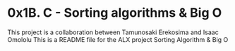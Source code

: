 # 0x1B. C - Sorting algorithms & Big O

This project is a collaboration between Tamunosaki Erekosima and Isaac Omololu
This is a README file for the ALX project Sorting Algorithm & Big O
